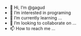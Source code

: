 - 👋 Hi, I’m @gagud
- 👀 I’m interested in programing
- 🌱 I’m currently learning ...
- 💞️ I’m looking to collaborate on ...
- 📫 How to reach me ...

<!---
gagud/gagud is a ✨ special ✨ repository because its `README.md` (this file) appears on your GitHub profile.
You can click the Preview link to take a look at your changes.
--->
